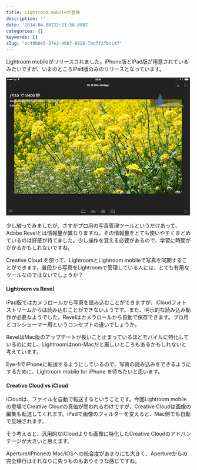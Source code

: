 ```yaml
---
title: Lightroom mobileが登場
description: ''
date: '2014-04-08T22:21:58.000Z'
categories: []
keywords: []
slug: "ec49b0e5-37e2-46b7-8928-74cff2fbcc47"
---
```

Lightroom mobileがリリースされました。iPhone版とiPad版が用意されているみたいですが、いまのところiPad版のみのリリースとなっています。

![](0__nnUD1__xsVvzIZXkq.PNG)

少し触ってみましたが、さすがプロ用の写真管理ツールというだけあって、Adobe Revelとは情報量が異なりますね。その情報量をとても使いやすくまとめているのは好感が持てました。少し操作を覚える必要があるので、学習に時間がかかるかもしれないですね。

Creative Cloud を使って、LightroomとLightroom mobileで写真を同期することができます。普段から写真をLightroomで管理している人には、とても有用なツールなのではないでしょうか？

#### Lightroom vs Revel

iPad版ではカメラロールから写真を読み込むことができますが、iCloudフォトストリームからは読み込むことができないようです。また、明示的な読み込み動作が必要なようでした。Revelはカメラロールから自動で保存できます。プロ用とコンシューマー用というコンセプトの違いでしょうか。

RevelはMac版のアップデートが長いこと止まっているほどモバイルに特化しているのに対し、Lightroomはnon-Macだと厳しいところもあるかもしれないと考えています。

Eye-fiでiPhoneに転送するようにしているので、写真の読み込みをできるようにするために、Lightroom mobile for iPhone を待ちたいと思います。

#### Creative Cloud vs iCloud

iCloudは、ファイルを自動で転送するということです。今回Lightroom mobileの登場でCreative Cloudの真価が問われるわけですが、Creative Cloudは画像の編集も転送してくれます。iPadで画像のフィルターを変えると、Mac側でも自動で反映されます。

そう考えると、汎用的なiCloudよりも画像に特化したCreative Cloudのアドバンテージが大きいと思えます。

Aperture/iPhoneの Mac/iOSへの統合度があまりにも大きく、Apertureからの完全移行はそれなりに失うものもありそうな感じですね。